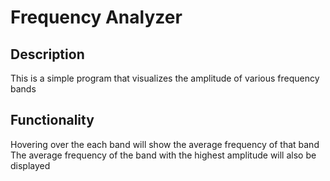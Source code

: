 
# Frequency Analyzer

## Description
This is a simple program that visualizes the amplitude of various frequency bands

## Functionality
Hovering over the each band will show the average frequency of that band
The average frequency of the band with the highest amplitude will also be displayed
